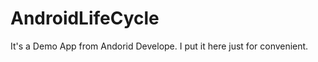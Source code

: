 AndroidLifeCycle
================

It's a Demo App from Andorid Develope. I put it here just for convenient.
